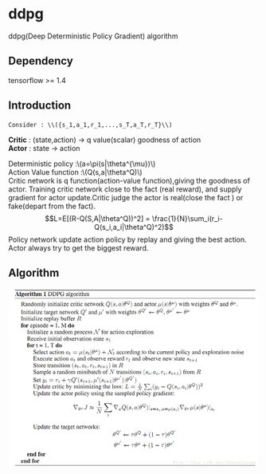 # ddpg
ddpg(Deep Deterministic Policy Gradient) algorithm

<script type="text/javascript" src="http://cdn.mathjax.org/mathjax/latest/MathJax.js?config=default"></script>

## Dependency
tensorflow >= 1.4

## Introduction
```
Consider : \\({s_1,a_1,r_1,...,s_T,a_T,r_T}\\)   
```
**Critic** : (state,action)  -> q value(scalar) goodness of action   
**Actor** : state -> action   

Deterministic policy :\\(a=\pi(s|\theta^{\mu})\\)   
Action Value function :\\(Q(s,a|\theta^Q)\\)   
Critic network is q function(action-value function),giving the goodness of actor.  Training critic network close to the fact (real reward), and supply gradient for actor update.Critic judge the actor is real(close the fact ) or fake(depart from the fact).
$$L=E[(R-Q(S,A|\theta^Q))^2] = \frac{1}{N}\sum_i(r_i-Q(s_i,a_i|\theta^Q)^2)$$
Policy network update action policy by replay and giving the best action. Actor always try to get the biggest reward.


## Algorithm
![](ddpg.png)
